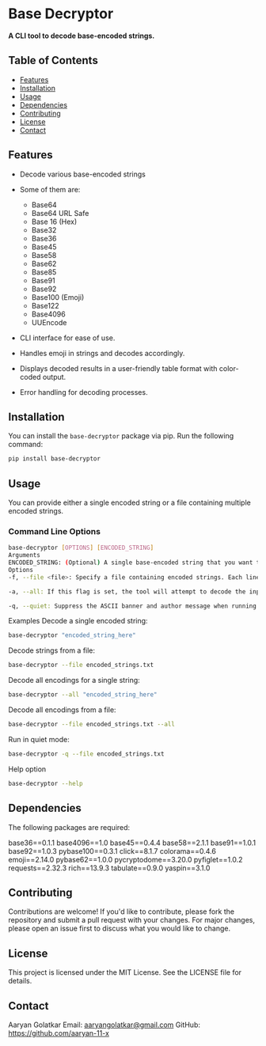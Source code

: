 # Base Decryptor

**A CLI tool to decode base-encoded strings.**

## Table of Contents
- [Features](#features)
- [Installation](#installation)
- [Usage](#usage)
- [Dependencies](#dependencies)
- [Contributing](#contributing)
- [License](#license)
- [Contact](#contact)


## Features
- Decode various base-encoded strings
- Some of them are:
  - Base64
  - Base64 URL Safe
  - Base 16 (Hex)
  - Base32
  - Base36
  - Base45
  - Base58
  - Base62
  - Base85
  - Base91
  - Base92
  - Base100 (Emoji)
  - Base122
  - Base4096
  - UUEncode

- CLI interface for ease of use.
- Handles emoji in strings and decodes accordingly.
- Displays decoded results in a user-friendly table format with color-coded output.
- Error handling for decoding processes.

## Installation

You can install the `base-decryptor` package via pip. Run the following command:

```bash
pip install base-decryptor
```

## Usage

You can provide either a single encoded string or a file containing multiple encoded strings.

### Command Line Options

```bash
base-decryptor [OPTIONS] [ENCODED_STRING]
Arguments
ENCODED_STRING: (Optional) A single base-encoded string that you want to decode.
Options
-f, --file <file>: Specify a file containing encoded strings. Each line in the file will be processed for decoding.

-a, --all: If this flag is set, the tool will attempt to decode the input using all supported encoding methods (Base36, Base45, Base58, Base91, Base92, Base100).

-q, --quiet: Suppress the ASCII banner and author message when running the tool.
```
Examples
Decode a single encoded string:

```bash
base-decryptor "encoded_string_here"
```
Decode strings from a file:
```bash
base-decryptor --file encoded_strings.txt
```
Decode all encodings for a single string:
```bash
base-decryptor --all "encoded_string_here"
```

Decode all encodings from a file:
```bash
base-decryptor --file encoded_strings.txt --all
```
Run in quiet mode:
```bash
base-decryptor -q --file encoded_strings.txt
```

Help option
```bash
base-decryptor --help
```


## Dependencies
The following packages are required:

base36==0.1.1
base4096==1.0
base45==0.4.4
base58==2.1.1
base91==1.0.1
base92==1.0.3
pybase100==0.3.1
click==8.1.7
colorama==0.4.6
emoji==2.14.0
pybase62==1.0.0
pycryptodome==3.20.0
pyfiglet==1.0.2
requests==2.32.3
rich==13.9.3
tabulate==0.9.0
yaspin==3.1.0


## Contributing
Contributions are welcome! If you'd like to contribute, please fork the repository and submit a pull request with your changes. For major changes, please open an issue first to discuss what you would like to change.


## License
This project is licensed under the MIT License. See the LICENSE file for details.


## Contact
Aaryan Golatkar
Email: aaryangolatkar@gmail.com
GitHub: https://github.com/aaryan-11-x